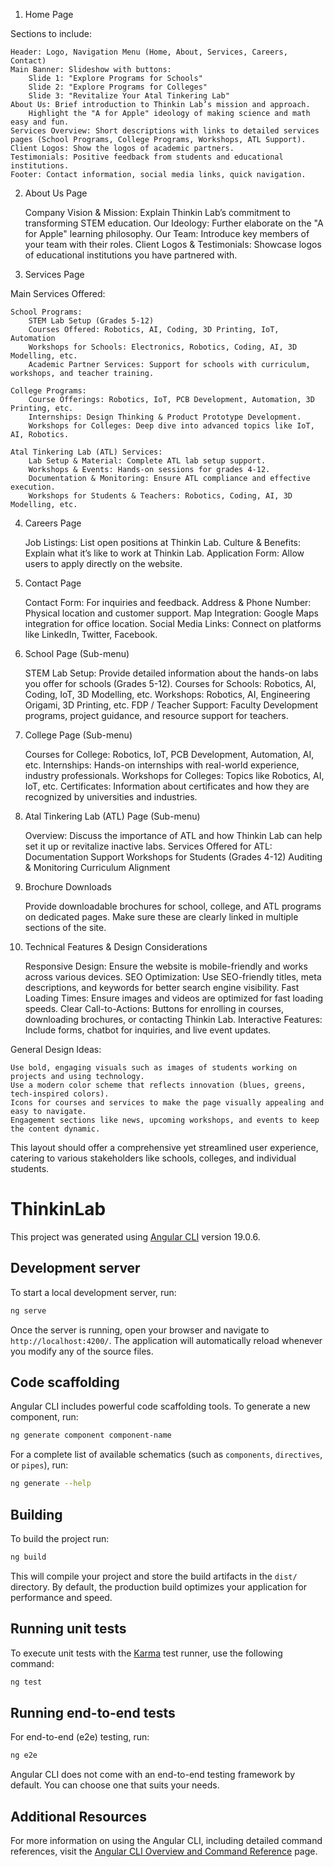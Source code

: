 1. Home Page

Sections to include:

    Header: Logo, Navigation Menu (Home, About, Services, Careers, Contact)
    Main Banner: Slideshow with buttons:
        Slide 1: "Explore Programs for Schools"
        Slide 2: "Explore Programs for Colleges"
        Slide 3: "Revitalize Your Atal Tinkering Lab"
    About Us: Brief introduction to Thinkin Lab’s mission and approach.
        Highlight the "A for Apple" ideology of making science and math easy and fun.
    Services Overview: Short descriptions with links to detailed services pages (School Programs, College Programs, Workshops, ATL Support).
    Client Logos: Show the logos of academic partners.
    Testimonials: Positive feedback from students and educational institutions.
    Footer: Contact information, social media links, quick navigation.

2. About Us Page

    Company Vision & Mission: Explain Thinkin Lab’s commitment to transforming STEM education.
    Our Ideology: Further elaborate on the "A for Apple" learning philosophy.
    Our Team: Introduce key members of your team with their roles.
    Client Logos & Testimonials: Showcase logos of educational institutions you have partnered with.

3. Services Page

Main Services Offered:

    School Programs:
        STEM Lab Setup (Grades 5-12)
        Courses Offered: Robotics, AI, Coding, 3D Printing, IoT, Automation
        Workshops for Schools: Electronics, Robotics, Coding, AI, 3D Modelling, etc.
        Academic Partner Services: Support for schools with curriculum, workshops, and teacher training.

    College Programs:
        Course Offerings: Robotics, IoT, PCB Development, Automation, 3D Printing, etc.
        Internships: Design Thinking & Product Prototype Development.
        Workshops for Colleges: Deep dive into advanced topics like IoT, AI, Robotics.

    Atal Tinkering Lab (ATL) Services:
        Lab Setup & Material: Complete ATL lab setup support.
        Workshops & Events: Hands-on sessions for grades 4-12.
        Documentation & Monitoring: Ensure ATL compliance and effective execution.
        Workshops for Students & Teachers: Robotics, Coding, AI, 3D Modelling, etc.

4. Careers Page

    Job Listings: List open positions at Thinkin Lab.
    Culture & Benefits: Explain what it’s like to work at Thinkin Lab.
    Application Form: Allow users to apply directly on the website.

5. Contact Page

    Contact Form: For inquiries and feedback.
    Address & Phone Number: Physical location and customer support.
    Map Integration: Google Maps integration for office location.
    Social Media Links: Connect on platforms like LinkedIn, Twitter, Facebook.

6. School Page (Sub-menu)

    STEM Lab Setup: Provide detailed information about the hands-on labs you offer for schools (Grades 5-12).
    Courses for Schools:
        Robotics, AI, Coding, IoT, 3D Modelling, etc.
    Workshops:
        Robotics, AI, Engineering Origami, 3D Printing, etc.
    FDP / Teacher Support: Faculty Development programs, project guidance, and resource support for teachers.

7. College Page (Sub-menu)

    Courses for College:
        Robotics, IoT, PCB Development, Automation, AI, etc.
    Internships: Hands-on internships with real-world experience, industry professionals.
    Workshops for Colleges: Topics like Robotics, AI, IoT, etc.
    Certificates: Information about certificates and how they are recognized by universities and industries.

8. Atal Tinkering Lab (ATL) Page (Sub-menu)

    Overview: Discuss the importance of ATL and how Thinkin Lab can help set it up or revitalize inactive labs.
    Services Offered for ATL:
        Documentation Support
        Workshops for Students (Grades 4-12)
        Auditing & Monitoring
        Curriculum Alignment

9. Brochure Downloads

    Provide downloadable brochures for school, college, and ATL programs on dedicated pages. Make sure these are clearly linked in multiple sections of the site.

10. Technical Features & Design Considerations

    Responsive Design: Ensure the website is mobile-friendly and works across various devices.
    SEO Optimization: Use SEO-friendly titles, meta descriptions, and keywords for better search engine visibility.
    Fast Loading Times: Ensure images and videos are optimized for fast loading speeds.
    Clear Call-to-Actions: Buttons for enrolling in courses, downloading brochures, or contacting Thinkin Lab.
    Interactive Features: Include forms, chatbot for inquiries, and live event updates.

General Design Ideas:

    Use bold, engaging visuals such as images of students working on projects and using technology.
    Use a modern color scheme that reflects innovation (blues, greens, tech-inspired colors).
    Icons for courses and services to make the page visually appealing and easy to navigate.
    Engagement sections like news, upcoming workshops, and events to keep the content dynamic.

This layout should offer a comprehensive yet streamlined user experience, catering to various stakeholders like schools, colleges, and individual students.





# ThinkinLab

This project was generated using [Angular CLI](https://github.com/angular/angular-cli) version 19.0.6.

## Development server

To start a local development server, run:

```bash
ng serve
```

Once the server is running, open your browser and navigate to `http://localhost:4200/`. The application will automatically reload whenever you modify any of the source files.

## Code scaffolding

Angular CLI includes powerful code scaffolding tools. To generate a new component, run:

```bash
ng generate component component-name
```

For a complete list of available schematics (such as `components`, `directives`, or `pipes`), run:

```bash
ng generate --help
```

## Building

To build the project run:

```bash
ng build
```

This will compile your project and store the build artifacts in the `dist/` directory. By default, the production build optimizes your application for performance and speed.

## Running unit tests

To execute unit tests with the [Karma](https://karma-runner.github.io) test runner, use the following command:

```bash
ng test
```

## Running end-to-end tests

For end-to-end (e2e) testing, run:

```bash
ng e2e
```

Angular CLI does not come with an end-to-end testing framework by default. You can choose one that suits your needs.

## Additional Resources

For more information on using the Angular CLI, including detailed command references, visit the [Angular CLI Overview and Command Reference](https://angular.dev/tools/cli) page.
